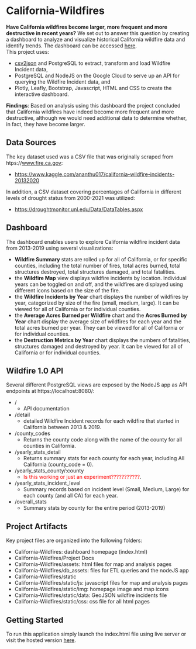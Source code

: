 # California-Wildfires
**Have California wildfires become larger, more frequent and more destructive in recent years?**
We set out to answer this question by creating a dashboard to analyze and visualize historical California wildfire data and identify trends. The dashboard can be accessed [here](http://35.193.188.227/ "California Wildfire Dashboard").<br>This project uses:
- [csv2json](https://github.com/mapbox/csv2geojson/  "csv2json GitHub repo") and PostgreSQL to extract, transform and load Wildfire Incident data,
- PostgreSQL and NodeJS on the Google Cloud to serve up an API for querying the Wildfire Incident data, and 
- Plotly, Leafly, Bootstrap, Javascript, HTML and CSS to create the interactive dashboard. 
 

**Findings**: Based on analysis using this dashboard the project concluded that California wildfires have indeed become more frequent and more destructive, although we would need additional data to determine whether, in fact, they have become larger. 

## Data Sources
The key dataset used was a CSV file that was originally scraped from htps://www.fire.ca.gov:
-  https://www.kaggle.com/ananthu017/california-wildfire-incidents-20132020 <br>

In addition, a CSV dataset covering percentages of California in different levels of drought status from 2000-2021 was utilized:
- https://droughtmonitor.unl.edu/Data/DataTables.aspx <br>


## Dashboard
The dashboard enables users to explore California wildfire incident data from 2013-2019 using several visualizations:
- **Wildfire Summary** stats are rolled up for all of California, or for specific counties, including the total number of fires, total acres burned, total structures destroyed, total structures damaged, and total fatalities. 
- the **Wildfire Map** view displays wildfire incidents by location. Individual years can be toggled on and off, and the wildfires are displayed using different icons based on the size of the fire.
- the **Wildfire Incidents by Year** chart displays the number of wildfires by year, categorized by size of the fire (small, medium, large). It can be viewed for all of California or for individual counties.
- the **Average Acres Burned per Wildfire** chart and the **Acres Burned by Year** chart display the average size of wildfires for each year and the total acres burned per year. They can be viewed for all of California or for individual counties.
- the **Destruction Metrics by Year** chart displays the numbers of fatalities, structures damaged and destroyed by year. It can be viewed for all of California or for individual counties.

## Wildfire 1.0 API
Several different PostgreSQL views are exposed by the NodeJS app as API endpoints at https://localhost:8080/:
- / 
    - API documentation
- /detail
    - detailed Wildfire Incident records for each wildfire that started in California between 2013 & 2019.
 - /county_codes
    - Returns the county code along with the name of the county for all counties in California.
- /yearly_stats_detail
    - Returns summary stats for each county for each year, including All California (county_code = 0). 
- /yearly_stats_county/:county
    - <span style="color:red">Is this working or just an experiment???????????</span>.
- /yearly_stats_incident_level
    - Summary records based on incident level (Small, Medium, Large) for each county (and all CA) for each year. 
- /overall_stats
    - Summary stats by county for the entire period (2013-2019)

## Project Artifacts
Key project files are organized into the following folders:
- California-Wildfires: dashboard homepage (index.html)
- California-Wildfires/Project Docs
- California-Wildfires/assets: html files for map and analysis pages
- California-Wildfires/db_assets: files for ETL queries and the nodeJS app
- California-Wildfires/static
- California-Wildfires/static/js: javascript files for map and analysis pages
- California-Wildfires/static/img: homepage image and map icons
- California-Wildfires/static/data: GeoJSON wildfire incidents file
- California-Wildfires/static/css: css file for all html pages

## Getting Started

To run this application simply launch the index.html file using live server or visit the hosted version [here](http://35.193.188.227/ "California Wildfire Dashboard").


